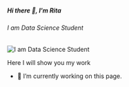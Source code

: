 ##### Hi there 👋, I'm Rita
###### I am Data Science Student
![I am Data Science Student](https://user-images.githubusercontent.com/34706028/142763154-2ddb233c-edd7-46b6-a139-ba4f3c1f4e97.png)

Here I will show you my work 

- 🔭 I’m currently working on this page. 
